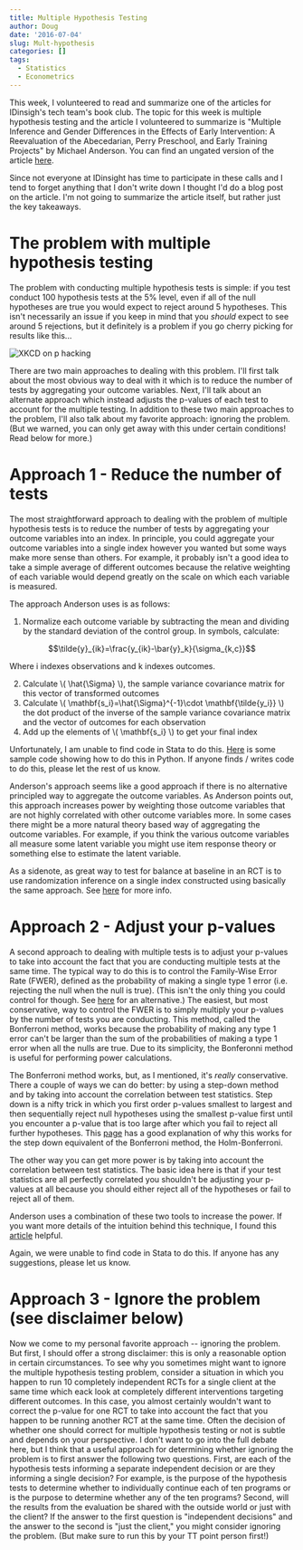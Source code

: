 ```yaml
---
title: Multiple Hypothesis Testing
author: Doug
date: '2016-07-04'
slug: Mult-hypothesis
categories: []
tags:
  - Statistics
  - Econometrics
---
```


This week, I volunteered to read and summarize one of the articles for IDinsigh's tech team's book club. The topic for this week is multiple hypothesis testing and the article I volunteered to summarize is "Multiple Inference and Gender Differences in the Effects of Early Intervention: A Reevaluation of the Abecedarian, Perry Preschool, and Early Training Projects" by Michael Anderson.  You can find an ungated version of the article [here](http://ist-socrates.berkeley.edu/~raphael/IGERT/Workshop/Anderson%20Preschool.pdf).  

Since not everyone at IDinsight has time to participate in these calls and I tend to forget anything that I don't write down I thought I'd do a blog post on the article.  I'm not going to summarize the article itself, but rather just the key takeaways. 

The problem with multiple hypothesis testing
=======
The problem with conducting multiple hypothesis tests is simple: if you test conduct 100 hypothesis tests at the 5% level, even if all of the null hypotheses are true you would expect to reject around 5 hypotheses. This isn't necessarily an issue if you keep in mind that you *should* expect to see around 5 rejections, but it definitely is a problem if you go cherry picking for results like this...

![XKCD on p hacking](http://imgs.xkcd.com/comics/significant.png)

There are two main approaches to dealing with this problem.  I'll first talk about the most obvious way to deal with it which is to reduce the number of tests by aggregating your outcome variables.  Next, I'll talk about an alternate approach which instead adjusts the p-values of each test to account for the multiple testing.  In addition to these two main approaches to the problem, I'll also talk about my favorite approach: ignoring the problem.  (But we warned, you can only get away with this under certain conditions! Read below for more.)


Approach 1 - Reduce the number of tests
=======
The most straightforward approach to dealing with the problem of multiple hypothesis tests is to reduce the number of tests by aggregating your outcome variables into an index.  In principle, you could aggregate your outcome variables into a single index however you wanted but some ways make more sense than others.  For example, it probably isn't a good idea to take a simple average of different outcomes because the relative weighting of each variable would depend greatly on the scale on which each variable is measured.  

The approach Anderson uses is as follows:

1. Normalize each outcome variable by subtracting the mean and dividing by the standard deviation of the control group. In symbols, calculate:

$$\tilde{y}_{ik}=\frac{y_{ik}-\bar{y}_k}{\sigma_{k,c}}$$

Where i indexes observations and k indexes outcomes.  

2. Calculate \\( \hat{\Sigma} \\), the sample variance covariance matrix for this vector of transformed outcomes
3. Calculate \\( \mathbf{s\_i}=\hat{\Sigma}^{-1}\cdot \mathbf{\tilde{y_i}} \\) the dot product of the inverse of the sample variance covariance matrix and the vector of outcomes for each observation
4. Add up the elements of  \\( \mathbf{s\_i} \\) to get your final index

Unfortunately, I am unable to find code in Stata to do this. [Here](http://nbviewer.jupyter.org/github/dougj892/Jupyter-notebooks/blob/master/Anderson%20summary%20index.ipynb) is some sample code showing how to do this in Python.  If anyone finds / writes code to do this, please let the rest of us know.

Anderson's approach seems like a good approach if there is no alternative principled way to aggregate the outcome variables.  As Anderson points out, this approach increases power by weighting those outcome variables that are not highly correlated with other outcome variables more. In some cases there might be a more natural theory based way of aggregating the outcome variables.  For example, if you think the various outcome variables all measure some latent variable you might use item response theory or something else to estimate the latent variable.  

As a sidenote, as great way to test for balance at baseline in an RCT is to use randomization inference on a single index constructed using basically the same approach.  See [here](http://projecteuclid.org/download/pdfview_1/euclid.ss/1219339114) for more info.


Approach 2 - Adjust your p-values
=======
A second approach to dealing with multiple tests is to adjust your p-values to take into account the fact that you are conducting multiple tests at the same time.  The typical way to do this is to control the Family-Wise Error Rate (FWER), defined as the probability of making a single type 1 error (i.e. rejecting the null when the null is true).  (This isn't the only thing you could control for though.  See [here](https://normaldeviate.wordpress.com/2012/10/04/testing-millions-of-hypotheses-fdr/) for an alternative.) The easiest, but most conservative, way to control the FWER is to simply multiply your p-values by the number of tests you are conducting.  This method, called the Bonferroni method, works because the probability of making any type 1 error can't be larger than the sum of the probabilities of making a type 1 error when all the nulls are true.  Due to its simplicity, the Bonferonni method is useful for performing power calculations.  

The Bonferroni method works, but, as I mentioned, it's *really* conservative.  There a couple of ways we can do better: by using a step-down method and by taking into account the correlation between test statistics.  Step down is a nifty trick in which you first order p-values smallest to largest and then sequentially reject null hypotheses using the smallest p-value first until you encounter a p-value that is too large after which you fail to reject all further hypotheses.  This [page](https://en.m.wikipedia.org/wiki/Holm–Bonferroni_method) has a good explanation of why this works for the step down equivalent of the Bonferroni method, the Holm-Bonferroni.  

The other way you can get more power is by taking into account the correlation between test statistics.  The basic idea here is that if your test statistics are all perfectly correlated you shouldn't be adjusting your p-values at all because you should either reject all of the hypotheses or fail to reject all of them.

Anderson uses a combination of these two tools to increase the power.  If you want more details of the intuition behind this technique, I found this [article](http://statistics.berkeley.edu/sites/default/files/tech-reports/633.pdf) helpful.  

Again, we were unable to find code in Stata to do this. If anyone has any suggestions, please let us know.

Approach 3 - Ignore the problem (see disclaimer below)
=======
Now we come to my personal favorite approach -- ignoring the problem. But first, I should offer a strong disclaimer: this is only a reasonable option in certain circumstances.  To see why you sometimes might want to ignore the multiple hypothesis testing problem, consider a situation in which you happen to run 10 completely independent RCTs for a single client at the same time which eack look at completely different interventions targeting different outcomes. In this case, you almost certainly wouldn't want to correct the p-value for one RCT to take into account the fact that you happen to be running another RCT at the same time.  Often the decision of whether one should correct for multiple hypothesis testing or not is subtle and depends on your perspective.  I don't want to go into the full debate here, but I think that a useful approach for determining whether ignoring the problem is to first answer the following two questions.  First, are each of the hypothesis tests informing a separate independent decision or are they informing a single decision?  For example, is the purpose of the hypothesis tests to determine whether to individually continue each of ten programs or is the purpose to determine whether any of the ten programs?  Second, will the results from the evaluation be shared with the outside world or just with the client?  If the answer to the first question is "independent decisions" and the answer to the second is "just the client," you might consider ignoring the problem.  (But make sure to run this by your TT point person first!)





